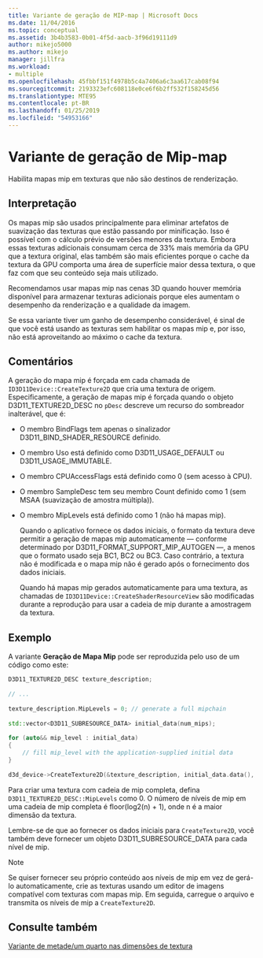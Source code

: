```yaml
---
title: Variante de geração de MIP-map | Microsoft Docs
ms.date: 11/04/2016
ms.topic: conceptual
ms.assetid: 3b4b3583-0b01-4f5d-aacb-3f96d19111d9
author: mikejo5000
ms.author: mikejo
manager: jillfra
ms.workload:
- multiple
ms.openlocfilehash: 45fbbf151f4978b5c4a7406a6c3aa617cab08f94
ms.sourcegitcommit: 2193323efc608118e0ce6f6b2ff532f158245d56
ms.translationtype: MTE95
ms.contentlocale: pt-BR
ms.lasthandoff: 01/25/2019
ms.locfileid: "54953166"
---
```

# <a name="mip-map-generation-variant"></a>Variante de geração de Mip-map
Habilita mapas mip em texturas que não são destinos de renderização.  
  
## <a name="interpretation"></a>Interpretação  
 Os mapas mip são usados principalmente para eliminar artefatos de suavização das texturas que estão passando por minificação. Isso é possível com o cálculo prévio de versões menores da textura. Embora essas texturas adicionais consumam cerca de 33% mais memória da GPU que a textura original, elas também são mais eficientes porque o cache da textura da GPU comporta uma área de superfície maior dessa textura, o que faz com que seu conteúdo seja mais utilizado.  
  
 Recomendamos usar mapas mip nas cenas 3D quando houver memória disponível para armazenar texturas adicionais porque eles aumentam o desempenho da renderização e a qualidade da imagem.  
  
 Se essa variante tiver um ganho de desempenho considerável, é sinal de que você está usando as texturas sem habilitar os mapas mip e, por isso, não está aproveitando ao máximo o cache da textura.  
  
## <a name="remarks"></a>Comentários  
 A geração do mapa mip é forçada em cada chamada de `ID3D11Device::CreateTexture2D` que cria uma textura de origem. Especificamente, a geração de mapas mip é forçada quando o objeto D3D11_TEXTURE2D_DESC no `pDesc` descreve um recurso do sombreador inalterável, que é:  
  
- O membro BindFlags tem apenas o sinalizador D3D11_BIND_SHADER_RESOURCE definido.  
  
- O membro Uso está definido como D3D11_USAGE_DEFAULT ou D3D11_USAGE_IMMUTABLE.  
  
- O membro CPUAccessFlags está definido como 0 (sem acesso à CPU).  
  
- O membro SampleDesc tem seu membro Count definido como 1 (sem MSAA (suavização de amostra múltipla)).  
  
- O membro MipLevels está definido como 1 (não há mapas mip).  
  
  Quando o aplicativo fornece os dados iniciais, o formato da textura deve permitir a geração de mapas mip automaticamente — conforme determinado por D3D11_FORMAT_SUPPORT_MIP_AUTOGEN —, a menos que o formato usado seja BC1, BC2 ou BC3. Caso contrário, a textura não é modificada e o mapa mip não é gerado após o fornecimento dos dados iniciais.  
  
  Quando há mapas mip gerados automaticamente para uma textura, as chamadas de `ID3D11Device::CreateShaderResourceView` são modificadas durante a reprodução para usar a cadeia de mip durante a amostragem da textura.  
  
## <a name="example"></a>Exemplo  
 A variante **Geração de Mapa Mip** pode ser reproduzida pelo uso de um código como este:  
  
```cpp
D3D11_TEXTURE2D_DESC texture_description;  
  
// ...  
  
texture_description.MipLevels = 0; // generate a full mipchain  
  
std::vector<D3D11_SUBRESOURCE_DATA> initial_data(num_mips);  
  
for (auto&& mip_level : initial_data)  
{  
    // fill mip_level with the application-supplied initial data  
}  
  
d3d_device->CreateTexture2D(&texture_description, initial_data.data(), &texture)  
```  
  
 Para criar uma textura com cadeia de mip completa, defina `D3D11_TEXTURE2D_DESC::MipLevels` como 0. O número de níveis de mip em uma cadeia de mip completa é floor(log2(n) + 1), onde n é a maior dimensão da textura.  
  
 Lembre-se de que ao fornecer os dados iniciais para `CreateTexture2D`, você também deve fornecer um objeto D3D11_SUBRESOURCE_DATA para cada nível de mip.  
  
> [!NOTE]
>  Se quiser fornecer seu próprio conteúdo aos níveis de mip em vez de gerá-lo automaticamente, crie as texturas usando um editor de imagens compatível com texturas com mapas mip. Em seguida, carregue o arquivo e transmita os níveis de mip a `CreateTexture2D`.  
  
## <a name="see-also"></a>Consulte também  
 [Variante de metade/um quarto nas dimensões de textura](half-quarter-texture-dimensions-variant.md)
